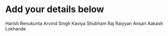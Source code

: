 # Add your details below
Harish Renukunta
Arvind Singh Kaviya
Shubham Raj
Raiyyan Ansari
Aakash Lokhande